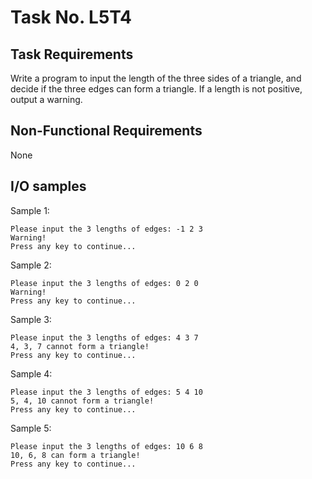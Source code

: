 # Task No. L5T4

## Task Requirements
Write a program to input the length of the three sides of a triangle, and decide if the three edges can form a triangle. If a length is not positive, output a warning.

## Non-Functional Requirements

None

## I/O samples

Sample 1:
```
Please input the 3 lengths of edges: -1 2 3
Warning!
Press any key to continue...
```

Sample 2:
```
Please input the 3 lengths of edges: 0 2 0
Warning!
Press any key to continue...
```

Sample 3:
```
Please input the 3 lengths of edges: 4 3 7
4, 3, 7 cannot form a triangle!
Press any key to continue...
```

Sample 4:
```
Please input the 3 lengths of edges: 5 4 10
5, 4, 10 cannot form a triangle!
Press any key to continue...
```

Sample 5:
```
Please input the 3 lengths of edges: 10 6 8
10, 6, 8 can form a triangle!
Press any key to continue...
```
